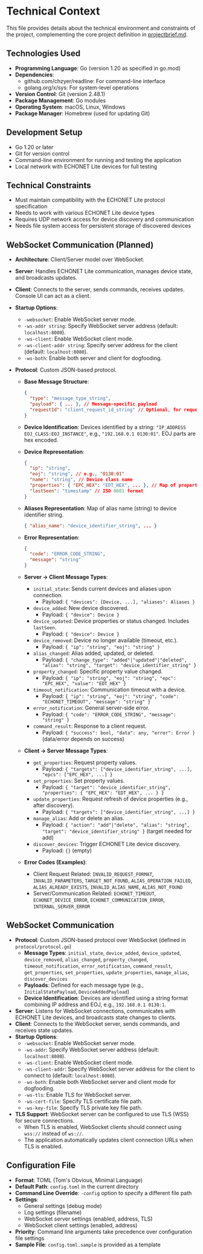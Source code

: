 # Technical Context

This file provides details about the technical environment and constraints of the project, complementing the core project definition in [projectbrief.md](./projectbrief.md).

## Technologies Used
- **Programming Language**: Go (version 1.20 as specified in go.mod)
- **Dependencies**:
  - github.com/chzyer/readline: For command-line interface
  - golang.org/x/sys: For system-level operations
- **Version Control**: Git (version 2.48.1)
- **Package Management**: Go modules
- **Operating System**: macOS, Linux, Windows
- **Package Manager**: Homebrew (used for updating Git)

## Development Setup
- Go 1.20 or later
- Git for version control
- Command-line environment for running and testing the application
- Local network with ECHONET Lite devices for full testing

## Technical Constraints
- Must maintain compatibility with the ECHONET Lite protocol specification
- Needs to work with various ECHONET Lite device types
- Requires UDP network access for device discovery and communication
- Needs file system access for persistent storage of discovered devices

## WebSocket Communication (Planned)

- **Architecture**: Client/Server model over WebSocket.
- **Server**: Handles ECHONET Lite communication, manages device state, and broadcasts updates.
- **Client**: Connects to the server, sends commands, receives updates. Console UI can act as a client.
- **Startup Options**:
  - `-websocket`: Enable WebSocket server mode.
  - `-ws-addr string`: Specify WebSocket server address (default: `localhost:8080`).
  - `-ws-client`: Enable WebSocket client mode.
  - `-ws-client-addr string`: Specify server address for the client (default: `localhost:8080`).
  - `-ws-both`: Enable both server and client for dogfooding.

- **Protocol**: Custom JSON-based protocol.
  - **Base Message Structure**:
    ```json
    {
      "type": "message_type_string",
      "payload": { ... }, // Message-specific payload
      "requestId": "client_request_id_string" // Optional, for request-response matching
    }
    ```
  - **Device Identification**: Devices identified by a string: `"IP_ADDRESS EOJ_CLASS:EOJ_INSTANCE"`, e.g., `"192.168.0.1 0130:01"`. EOJ parts are hex encoded.
  - **Device Representation**:
    ```json
    {
      "ip": "string",
      "eoj": "string", // e.g., "0130:01"
      "name": "string", // Device class name
      "properties": { "EPC_HEX": "EDT_HEX", ... }, // Map of property EPC (hex) to value (hex)
      "lastSeen": "timestamp" // ISO 8601 format
    }
    ```
  - **Aliases Representation**: Map of alias name (string) to device identifier string.
    ```json
    { "alias_name": "device_identifier_string", ... }
    ```
  - **Error Representation**:
    ```json
    {
      "code": "ERROR_CODE_STRING",
      "message": "string"
    }
    ```

  - **Server -> Client Message Types**:
    - `initial_state`: Sends current devices and aliases upon connection.
      - Payload: `{ "devices": [Device, ...], "aliases": Aliases }`
    - `device_added`: New device discovered.
      - Payload: `{ "device": Device }`
    - `device_updated`: Device properties or status changed. Includes `lastSeen`.
      - Payload: `{ "device": Device }`
    - `device_removed`: Device no longer available (timeout, etc.).
      - Payload: `{ "ip": "string", "eoj": "string" }`
    - `alias_changed`: Alias added, updated, or deleted.
      - Payload: `{ "change_type": "added"|"updated"|"deleted", "alias": "string", "target": "device_identifier_string" }`
    - `property_changed`: Specific property value changed.
      - Payload: `{ "ip": "string", "eoj": "string", "epc": "EPC_HEX", "value": "EDT_HEX" }`
    - `timeout_notification`: Communication timeout with a device.
      - Payload: `{ "ip": "string", "eoj": "string", "code": "ECHONET_TIMEOUT", "message": "string" }`
    - `error_notification`: General server-side error.
      - Payload: `{ "code": "ERROR_CODE_STRING", "message": "string" }`
    - `command_result`: Response to a client request.
      - Payload: `{ "success": bool, "data": any, "error": Error }` (data/error depends on success)

  - **Client -> Server Message Types**:
    - `get_properties`: Request property values.
      - Payload: `{ "targets": ["device_identifier_string", ...], "epcs": ["EPC_HEX", ...] }`
    - `set_properties`: Set property values.
      - Payload: `{ "target": "device_identifier_string", "properties": { "EPC_HEX": "EDT_HEX", ... } }`
    - `update_properties`: Request refresh of device properties (e.g., after discovery).
      - Payload: `{ "targets": ["device_identifier_string", ...] }`
    - `manage_alias`: Add or delete an alias.
      - Payload: `{ "action": "add"|"delete", "alias": "string", "target": "device_identifier_string" }` (target needed for add)
    - `discover_devices`: Trigger ECHONET Lite device discovery.
      - Payload: `{}` (empty)

  - **Error Codes (Examples)**:
    - Client Request Related: `INVALID_REQUEST_FORMAT`, `INVALID_PARAMETERS`, `TARGET_NOT_FOUND`, `ALIAS_OPERATION_FAILED`, `ALIAS_ALREADY_EXISTS`, `INVALID_ALIAS_NAME`, `ALIAS_NOT_FOUND`
    - Server/Communication Related: `ECHONET_TIMEOUT`, `ECHONET_DEVICE_ERROR`, `ECHONET_COMMUNICATION_ERROR`, `INTERNAL_SERVER_ERROR`

## WebSocket Communication

- **Protocol**: Custom JSON-based protocol over WebSocket (defined in `protocol/protocol.go`)
  - **Message Types**: `initial_state`, `device_added`, `device_updated`, `device_removed`, `alias_changed`, `property_changed`, `timeout_notification`, `error_notification`, `command_result`, `get_properties`, `set_properties`, `update_properties`, `manage_alias`, `discover_devices`
  - **Payloads**: Defined for each message type (e.g., `InitialStatePayload`, `DeviceAddedPayload`)
  - **Device Identification**: Devices are identified using a string format combining IP address and EOJ, e.g., `192.168.0.1 0130:1`.
- **Server**: Listens for WebSocket connections, communicates with ECHONET Lite devices, and broadcasts state changes to clients.
- **Client**: Connects to the WebSocket server, sends commands, and receives state updates.
- **Startup Options**:
  - `-websocket`: Enable WebSocket server mode.
  - `-ws-addr`: Specify WebSocket server address (default: `localhost:8080`).
  - `-ws-client`: Enable WebSocket client mode.
  - `-ws-client-addr`: Specify WebSocket server address for the client to connect to (default: `localhost:8080`).
  - `-ws-both`: Enable both WebSocket server and client mode for dogfooding.
  - `-ws-tls`: Enable TLS for WebSocket server.
  - `-ws-cert-file`: Specify TLS certificate file path.
  - `-ws-key-file`: Specify TLS private key file path.
- **TLS Support**: WebSocket server can be configured to use TLS (WSS) for secure connections.
  - When TLS is enabled, WebSocket clients should connect using `wss://` instead of `ws://`.
  - The application automatically updates client connection URLs when TLS is enabled.

## Configuration File

- **Format**: TOML (Tom's Obvious, Minimal Language)
- **Default Path**: `config.toml` in the current directory
- **Command Line Override**: `-config` option to specify a different file path
- **Settings**:
  - General settings (debug mode)
  - Log settings (filename)
  - WebSocket server settings (enabled, address, TLS)
  - WebSocket client settings (enabled, address)
- **Priority**: Command line arguments take precedence over configuration file settings
- **Sample File**: `config.toml.sample` is provided as a template
